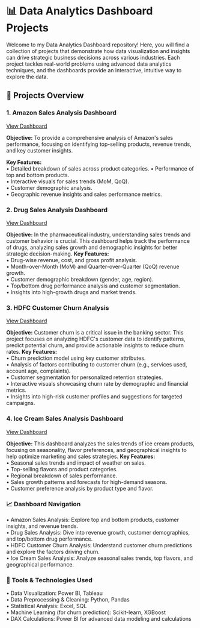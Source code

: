 # 📊 Data Analytics Dashboard Projects
Welcome to my Data Analytics Dashboard repository! Here, you will find a collection of projects that demonstrate how data visualization and insights can drive strategic business decisions across various industries. Each project tackles real-world problems using advanced data analytics techniques, and the dashboards provide an interactive, intuitive way to explore the data.

## 🚀 Projects Overview
### 1. Amazon Sales Analysis Dashboard  
<a href = "https://github.com/jeevan499/Power-Bi-Projects-/tree/main/Amazon%20Dashboard">View Dashboard</a>

**Objective:** To provide a comprehensive analysis of Amazon's sales performance, focusing on identifying top-selling products, revenue trends, and key customer insights.

**Key Features:**    
•	Detailed breakdown of sales across product categories. 
•	Performance of top and bottom products.      
•	Interactive visuals for sales trends (MoM, QoQ).     
•	Customer demographic analysis.     
•	Geographic revenue insights and sales performance metrics.      


### 2.  Drug Sales Analysis Dashboard
<a href = "https://github.com/jeevan499/Power-Bi-Projects-/tree/main/Drug%20Sales%20Analysis">View Dashboard</a>

**Objective:** In the pharmaceutical industry, understanding sales trends and customer behavior is crucial. This dashboard helps track the performance of drugs, analyzing sales growth and demographic insights for better strategic decision-making.
**Key Features:**     
•	Drug-wise revenue, cost, and gross profit analysis.    
•	Month-over-Month (MoM) and Quarter-over-Quarter (QoQ) revenue growth.     
•	Customer demographic breakdown (gender, age, region).    
•	Top/bottom drug performance analysis and customer segmentation.     
•	Insights into high-growth drugs and market trends.

### 3. HDFC Customer Churn Analysis   
<a href = "https://github.com/jeevan499/Power-Bi-Projects-/tree/main/HDFC%20Customer%20Churn%20Analysis">View Dashboard</a>

**Objective:** Customer churn is a critical issue in the banking sector. This project focuses on analyzing HDFC's customer data to identify patterns, predict potential churn, and provide actionable insights to reduce churn rates.
**Key Features:**        
•	Churn prediction model using key customer attributes.         
•	Analysis of factors contributing to customer churn (e.g., services used, account age, complaints).      
•	Customer segmentation for personalized retention strategies.      
•	Interactive visuals showcasing churn rate by demographic and financial metrics.      
•	Insights into high-risk customer profiles and suggestions for targeted campaigns.      

### 4. Ice Cream Sales Analysis Dashboard         
<a href = "https://github.com/jeevan499/Power-Bi-Projects-/tree/main/Ice%20Cream%20Sales%20Analysis">View Dashboard</a>

**Objective:** This dashboard analyzes the sales trends of ice cream products, focusing on seasonality, flavor preferences, and geographical insights to help optimize marketing and sales strategies.
**Key Features:**     
•	Seasonal sales trends and impact of weather on sales.      
•	Top-selling flavors and product categories.     
•	Regional breakdown of sales performance.       
•	Sales growth patterns and forecasts for high-demand seasons.       
•	Customer preference analysis by product type and flavor.      


### 📈 Dashboard Navigation       
•	Amazon Sales Analysis: Explore top and bottom products, customer insights, and revenue trends.    
•	Drug Sales Analysis: Dive into revenue growth, customer demographics, and top/bottom drug performance.     
•	HDFC Customer Churn Analysis: Understand customer churn predictions and explore the factors driving churn.     
•	Ice Cream Sales Analysis: Analyze seasonal sales trends, top flavors, and geographical performance.        
### 🔧 Tools & Technologies Used      
•	Data Visualization: Power BI, Tableau       
•	Data Preprocessing & Cleaning: Python, Pandas        
•	Statistical Analysis: Excel, SQL          
•	Machine Learning (for churn prediction): Scikit-learn, XGBoost      
•	DAX Calculations: Power BI for advanced data modeling and calculations        





















